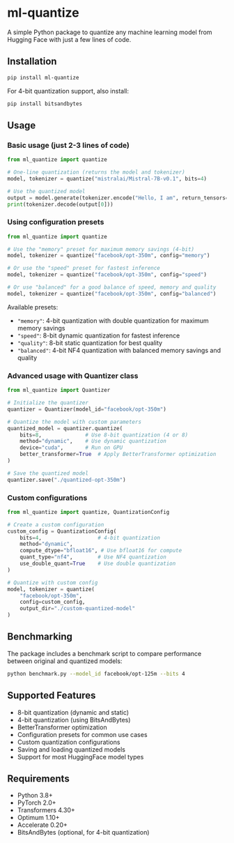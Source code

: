 # ml-quantize

A simple Python package to quantize any machine learning model from Hugging Face with just a few lines of code.

## Installation

```bash
pip install ml-quantize
```

For 4-bit quantization support, also install:
```bash
pip install bitsandbytes
```

## Usage

### Basic usage (just 2-3 lines of code)

```python
from ml_quantize import quantize

# One-line quantization (returns the model and tokenizer)
model, tokenizer = quantize("mistralai/Mistral-7B-v0.1", bits=4)

# Use the quantized model
output = model.generate(tokenizer.encode("Hello, I am", return_tensors="pt"))
print(tokenizer.decode(output[0]))
```

### Using configuration presets

```python
from ml_quantize import quantize

# Use the "memory" preset for maximum memory savings (4-bit)
model, tokenizer = quantize("facebook/opt-350m", config="memory")

# Or use the "speed" preset for fastest inference
model, tokenizer = quantize("facebook/opt-350m", config="speed")

# Or use "balanced" for a good balance of speed, memory and quality
model, tokenizer = quantize("facebook/opt-350m", config="balanced")
```

Available presets:
- `"memory"`: 4-bit quantization with double quantization for maximum memory savings
- `"speed"`: 8-bit dynamic quantization for fastest inference
- `"quality"`: 8-bit static quantization for best quality
- `"balanced"`: 4-bit NF4 quantization with balanced memory savings and quality

### Advanced usage with Quantizer class

```python
from ml_quantize import Quantizer

# Initialize the quantizer
quantizer = Quantizer(model_id="facebook/opt-350m")

# Quantize the model with custom parameters
quantized_model = quantizer.quantize(
    bits=8,              # Use 8-bit quantization (4 or 8)
    method="dynamic",    # Use dynamic quantization
    device="cuda",       # Run on GPU
    better_transformer=True  # Apply BetterTransformer optimization
)

# Save the quantized model
quantizer.save("./quantized-opt-350m")
```

### Custom configurations

```python
from ml_quantize import quantize, QuantizationConfig

# Create a custom configuration
custom_config = QuantizationConfig(
    bits=4,                  # 4-bit quantization
    method="dynamic",
    compute_dtype="bfloat16", # Use bfloat16 for compute
    quant_type="nf4",        # Use NF4 quantization
    use_double_quant=True    # Use double quantization
)

# Quantize with custom config
model, tokenizer = quantize(
    "facebook/opt-350m",
    config=custom_config,
    output_dir="./custom-quantized-model"
)
```

## Benchmarking

The package includes a benchmark script to compare performance between original and quantized models:

```bash
python benchmark.py --model_id facebook/opt-125m --bits 4
```

## Supported Features

- 8-bit quantization (dynamic and static)
- 4-bit quantization (using BitsAndBytes)
- BetterTransformer optimization
- Configuration presets for common use cases
- Custom quantization configurations
- Saving and loading quantized models
- Support for most HuggingFace model types

## Requirements

- Python 3.8+
- PyTorch 2.0+
- Transformers 4.30+
- Optimum 1.10+
- Accelerate 0.20+
- BitsAndBytes (optional, for 4-bit quantization) 